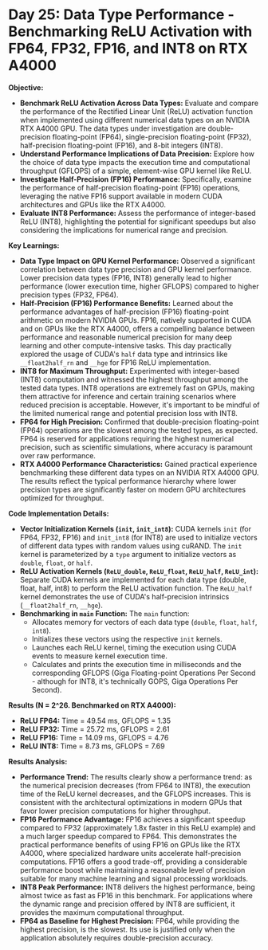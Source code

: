 # Day 25: Data Type Performance - Benchmarking ReLU Activation with FP64, FP32, FP16, and INT8 on RTX A4000

**Objective:**
- **Benchmark ReLU Activation Across Data Types:** Evaluate and compare the performance of the Rectified Linear Unit (ReLU) activation function when implemented using different numerical data types on an NVIDIA RTX A4000 GPU. The data types under investigation are double-precision floating-point (FP64), single-precision floating-point (FP32), half-precision floating-point (FP16), and 8-bit integers (INT8).
- **Understand Performance Implications of Data Precision:**  Explore how the choice of data type impacts the execution time and computational throughput (GFLOPS) of a simple, element-wise GPU kernel like ReLU.
- **Investigate Half-Precision (FP16) Performance:** Specifically, examine the performance of half-precision floating-point (FP16) operations, leveraging the native FP16 support available in modern CUDA architectures and GPUs like the RTX A4000.
- **Evaluate INT8 Performance:** Assess the performance of integer-based ReLU (INT8), highlighting the potential for significant speedups but also considering the implications for numerical range and precision.

**Key Learnings:**
- **Data Type Impact on GPU Kernel Performance:**  Observed a significant correlation between data type precision and GPU kernel performance. Lower precision data types (FP16, INT8) generally lead to higher performance (lower execution time, higher GFLOPS) compared to higher precision types (FP32, FP64).
- **Half-Precision (FP16) Performance Benefits:**  Learned about the performance advantages of half-precision (FP16) floating-point arithmetic on modern NVIDIA GPUs. FP16, natively supported in CUDA and on GPUs like the RTX A4000, offers a compelling balance between performance and reasonable numerical precision for many deep learning and other compute-intensive tasks. This day practically explored the usage of CUDA's `half` data type and intrinsics like `__float2half_rn` and `__hge` for FP16 ReLU implementation.
- **INT8 for Maximum Throughput:**  Experimented with integer-based (INT8) computation and witnessed the highest throughput among the tested data types. INT8 operations are extremely fast on GPUs, making them attractive for inference and certain training scenarios where reduced precision is acceptable. However, it's important to be mindful of the limited numerical range and potential precision loss with INT8.
- **FP64 for High Precision:** Confirmed that double-precision floating-point (FP64) operations are the slowest among the tested types, as expected. FP64 is reserved for applications requiring the highest numerical precision, such as scientific simulations, where accuracy is paramount over raw performance.
- **RTX A4000 Performance Characteristics:** Gained practical experience benchmarking these different data types on an NVIDIA RTX A4000 GPU. The results reflect the typical performance hierarchy where lower precision types are significantly faster on modern GPU architectures optimized for throughput.

**Code Implementation Details:**

- **Vector Initialization Kernels (`init`, `init_int8`):**  CUDA kernels `init` (for FP64, FP32, FP16) and `init_int8` (for INT8) are used to initialize vectors of different data types with random values using cuRAND. The `init` kernel is parameterized by a `type` argument to initialize vectors as `double`, `float`, or `half`.
- **ReLU Activation Kernels (`ReLU_double`, `ReLU_float`, `ReLU_half`, `ReLU_int`):** Separate CUDA kernels are implemented for each data type (double, float, half, int8) to perform the ReLU activation function. The `ReLU_half` kernel demonstrates the use of CUDA's half-precision intrinsics (`__float2half_rn`, `__hge`).
- **Benchmarking in `main` Function:** The `main` function:
    - Allocates memory for vectors of each data type (`double`, `float`, `half`, `int8`).
    - Initializes these vectors using the respective `init` kernels.
    - Launches each ReLU kernel, timing the execution using CUDA events to measure kernel execution time.
    - Calculates and prints the execution time in milliseconds and the corresponding GFLOPS (Giga Floating-point Operations Per Second - although for INT8, it's technically GOPS, Giga Operations Per Second).

**Results (N = 2^26. Benchmarked on RTX A4000):**
- **ReLU FP64:** Time = 49.54 ms, GFLOPS = 1.35
- **ReLU FP32:** Time = 25.72 ms, GFLOPS = 2.61
- **ReLU FP16:** Time = 14.09 ms, GFLOPS = 4.76
- **ReLU INT8:** Time = 8.73 ms, GFLOPS = 7.69

**Results Analysis:**
- **Performance Trend:** The results clearly show a performance trend: as the numerical precision decreases (from FP64 to INT8), the execution time of the ReLU kernel decreases, and the GFLOPS increases. This is consistent with the architectural optimizations in modern GPUs that favor lower precision computations for higher throughput.
- **FP16 Performance Advantage:** FP16 achieves a significant speedup compared to FP32 (approximately 1.8x faster in this ReLU example) and a much larger speedup compared to FP64.  This demonstrates the practical performance benefits of using FP16 on GPUs like the RTX A4000, where specialized hardware units accelerate half-precision computations. FP16 offers a good trade-off, providing a considerable performance boost while maintaining a reasonable level of precision suitable for many machine learning and signal processing workloads.
- **INT8 Peak Performance:** INT8 delivers the highest performance, being almost twice as fast as FP16 in this benchmark. For applications where the dynamic range and precision offered by INT8 are sufficient, it provides the maximum computational throughput.
- **FP64 as Baseline for Highest Precision:** FP64, while providing the highest precision, is the slowest. Its use is justified only when the application absolutely requires double-precision accuracy.